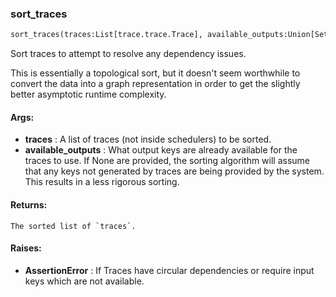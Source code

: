 

### sort_traces
```python
sort_traces(traces:List[trace.trace.Trace], available_outputs:Union[Set[str], NoneType]=None) -> List[trace.trace.Trace]
```
Sort traces to attempt to resolve any dependency issues.

This is essentially a topological sort, but it doesn't seem worthwhile to convert the data into a graph
representation in order to get the slightly better asymptotic runtime complexity.


#### Args:

* **traces** :  A list of traces (not inside schedulers) to be sorted.
* **available_outputs** :  What output keys are already available for the traces to use. If None are provided, the        sorting algorithm will assume that any keys not generated by traces are being provided by the system.        This results in a less rigorous sorting.

#### Returns:
    The sorted list of `traces`.

#### Raises:

* **AssertionError** :  If Traces have circular dependencies or require input keys which are not available.
